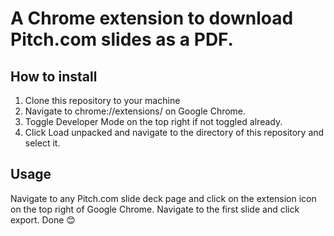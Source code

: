 # A Chrome extension to download Pitch.com slides as a PDF.


## How to install
1. Clone this repository to your machine
2. Navigate to chrome://extensions/ on Google Chrome.
3. Toggle Developer Mode on the top right if not toggled already.
4. Click Load unpacked and navigate to the directory of this repository and select it.

## Usage
Navigate to any Pitch.com slide deck page and click on the extension icon on the top right of Google Chrome. Navigate to the first slide and click export. Done 😊